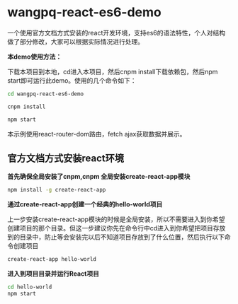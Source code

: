 # wangpq-react-es6-demo

一个使用官方文档方式安装的react开发环境，支持es6的语法特性，个人对结构做了部分修改，大家可以根据实际情况进行处理。

**本demo使用方法：**

下载本项目到本地，cd进入本项目，然后cnpm install下载依赖包，然后npm start即可运行此demo。使用的几个命令如下：

```bash
cd wangpq-react-es6-demo
```

```bash
cnpm install 
```

```bash
npm start
```

本示例使用react-router-dom路由，fetch ajax获取数据并展示。


## 官方文档方式安装react环境

**首先确保全局安装了cnpm,cnpm 全局安装create-react-app模块**
```bash
npm install -g create-react-app
```

**通过create-react-app创建一个经典的hello-world项目**

上一步安装create-react-app模块的时候是全局安装，所以不需要进入到你希望创建项目的那个目录。但这一步建议你先在命令行中cd进入到你希望把项目存放到的目录中，防止等会安装完以后不知道项目存放到了什么位置，然后执行以下命令创建项目
```bash
create-react-app hello-world
```

**进入到项目目录并运行React项目**
```bash
cd hello-world
npm start
```
